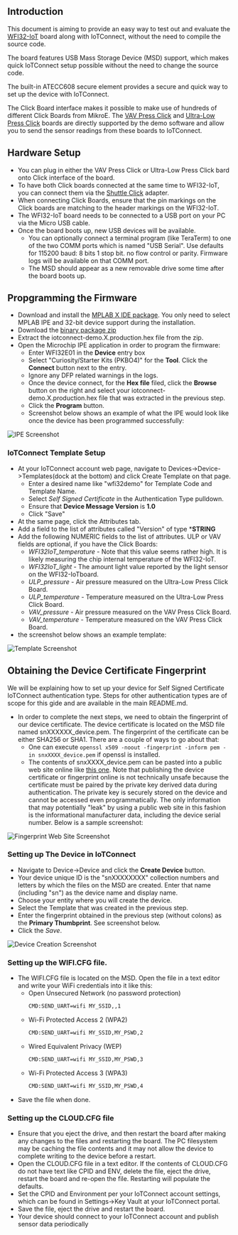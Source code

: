 ## Introduction

This document is aiming to provide an easy way to test out and evaluate the 
[WFI32-IoT](https://www.microchip.com/en-us/development-tool/ev36w50a) board 
along with IoTConnect, without the need to compile the source code.

The board features USB Mass Storage Device (MSD) support, which makes quick IoTConnect setup possible without the need
to change the source code.

The built-in ATECC608 secure element provides a secure and quick way 
to set up the device with IoTConnect.

The Click Board interface makes it possible to make use of hundreds of different Click Boards from MikroE.
The [VAV Press Click](https://www.mikroe.com/vav-press-click) and [Ultra-Low Press Click]() boards are
directly supported by the demo software and allow you to send the sensor readings from these boards to IoTConnect.

## Hardware Setup

* You can plug in either the VAV Press Click or Ultra-Low Press Click bard onto Click interface of the board.
* To have both Click boards connected at the same time to WFI32-IoT, you can connect them via the
[Shuttle Click](https://www.mikroe.com/shuttle-click) adapter.
* When connecting Click Boards, ensure that the pin markings on the Click boards are matching to the header markings on the WFI32-IoT.
* The WFI32-IoT board needs to be connected to a USB port on your PC via the Micro USB cable.
* Once the board boots up, new USB devices will be available. 
  * You can optionally connect a terminal program (like TeraTerm) to one of the two COMM ports
which is named "USB Serial". Use defaults for 115200 baud: 8 bits 1 stop bit. no flow control or parity. 
Firmware logs will be available on that COMM port. 
  * The MSD should appear as a new removable drive some time after the board boots up.

## Propgramming the Firmware

* Download and install the [MPLAB X IDE package](https://www.microchip.com/en-us/tools-resources/develop/mplab-x-ide). 
You only need to select MPLAB IPE and 32-bit device support during the installation.
* Download the [binary package zip](https://saleshosted.z13.web.core.windows.net/sdk/AzureRTOS/iotconnect-demo-wfi32-011123.zip)
* Extract the iotconnect-demo.X.production.hex file from the zip.
* Open the Microchip IPE application in order to program the firmware: 
  * Enter WFI32E01 in the **Device** entry box
  * Select "Curiosity/Starter Kits (PKBO4)" for the **Tool**. Click the **Connect** button next to the entry.
  * Ignore any DFP related warnings in the logs.
  * Once the device connect, for the **Hex file** filed, click the **Browse** button on the right and select your iotconnect-demo.X.production.hex file that was extracted in the previous step.
  * Click the **Program** button.
  * Screenshot below shows an example of what the IPE would look like once the device has been programmed successfully:

![IPE Screenshot](media/IPE.png "IPE Screenshot")

### IoTConnect Template Setup

* At your IoTConnect account web page, navigate to Devices->Device->Templates(dock at the bottom) and click Create Template on that page.
  * Enter a desired name like "wfi32demo" for Template Code and Template Name. 
  * Select *Self Signed Certificate* in the Authentication Type pulldown.
  * Ensure that **Device Message Version** is **1.0**
  * Click "Save"
* At the same page, click the Attributes tab.
* Add a field to the list of attributes called "Version" of type ***STRING** 
* Add the following NUMERIC fields to the list of attributes. ULP or VAV fields are optional, if you have the Click Boards:
  * *WFI32IoT_temperature* - Note that this value seems rather high. It is likely measuring the chip internal temperature of the WFI32-IoT.
  * *WFI32IoT_light* - The amount light value reported by the light sensor on the WFI32-IoTboard.
  * *ULP_pressure* - Air pressure measured on the Ultra-Low Press Click Board.
  * *ULP_temperature* - Temperature measured on the Ultra-Low Press Click Board.
  * *VAV_pressure* - Air pressure measured on the VAV Press Click Board.
  * *VAV_temperature* - Temperature measured on the VAV Press Click Board.
* the screenshot below shows an example template:

![Template Screenshot](media/template.png "Template Screenshot")

## Obtaining the Device Certificate Fingerprint

We will be explaining how to set up your device for Self Signed Certificate IoTConnect authentication type.
Steps for other authentication types are of scope for this gide and are available in the main README.md.

* In order to complete the next steps, we need to obtain the fingerprint of our device certificate.
The device certificate is located on the MSD file named snXXXXXX_device.pem.
The fingerprint of the certificate can be either SHA256 or SHA1.
There are a couple of ways to go about that:
   * One can execute ``` openssl x509 -noout -fingerprint -inform pem -in snxXXXX_device.pem ``` if openssl is installed.
   * The contents of snxXXXX_device.pem can be pasted into a public
web site online like [this one](https://www.samltool.com/fingerprint.php). 
Note that publishing the device certificate or fingerprint online is not technically unsafe 
because the certificate must be paired by the private key derived data during authentication. 
The private key is securely stored on the device and cannot be accessed even programmatically.
The only information that may potentially "leak" by using a public web site in this fashion is the informational 
manufacturer data, including the device serial number. Below is a sample screenshot:

![Fingerprint Web Site Screenshot](media/fingerprint.png "Fingerprint Web Site Screenshot")

### Setting up The Device in IoTConnect
 
* Navigate to Device->Device and click the **Create Device** button.
* Your device unique ID is the "snXXXXXXXX" collection numbers and letters by which the files on the MSD are created. 
Enter that name (including "sn") as the device name and display name.
* Choose your entity where you will create the device.
* Select the Template that was created in the previous step.
* Enter the fingerprint obtained in the previous step (without colons) as the **Primary Thumbprint**. See screenshot below.
* Click the *Save*.

![Device Creation Screenshot](media/iotc-device.png "Device Creation Screenshot")

### Setting up the WIFI.CFG file.

* The WIFI.CFG file is located on the MSD. Open the file in a text editor and write your WiFi credentials into it like this:
   - Open Unsecured Network (no password protection)
        ```bash
        CMD:SEND_UART=wifi MY_SSID,,1
        ```
    - Wi-Fi Protected Access 2 (WPA2)
        ```bash
        CMD:SEND_UART=wifi MY_SSID,MY_PSWD,2
        ```
    - Wired Equivalent Privacy (WEP)
        ```bash
        CMD:SEND_UART=wifi MY_SSID,MY_PSWD,3
        ```
    - Wi-Fi Protected Access 3 (WPA3)
        ```bash
        CMD:SEND_UART=wifi MY_SSID,MY_PSWD,4
        ```
* Save the file when done.


### Setting up the CLOUD.CFG file

* Ensure that you eject the drive, and then restart the board after making any changes to the files and restarting the board.
The PC filesystem may be caching the file contents and it may not allow the device to complete writing to the device before a restart.
* Open the CLOUD.CFG file in a text editor. If the contents of CLOUD.CFG do not have text like CPID and ENV, 
delete the file, eject the drive, restart the board and re-open the file.
Restarting will populate the defaults.
* Set the CPID and Environment per your IoTConnect account settings, which can be found in Settings->Key Vault at your IoTConnect portal.
* Save the file, eject the drive and restart the board.
* Your device should connect to your IoTConnect account and publish sensor data periodically



